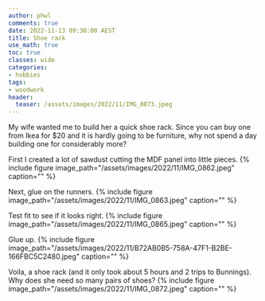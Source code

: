 ```yaml
---
author: phwl
comments: true
date: 2022-11-13 09:30:00 AEST
title: Shoe rack
use_math: true
toc: true
classes: wide
categories:
- hobbies
tags:
- woodwork
header:
  teaser: /assets/images/2022/11/IMG_0873.jpeg
---
```

My wife wanted me to build her a quick shoe rack.  Since you can
buy one from Ikea for $20 and it is hardly going to be furniture,
why not spend a day building one for considerably more?

First I created a lot of sawdust cutting the MDF panel into little pieces.
{% include figure image_path="/assets/images/2022/11/IMG_0862.jpeg" caption="" %}

Next, glue on the runners.
{% include figure image_path="/assets/images/2022/11/IMG_0863.jpeg" caption="" %}

Test fit to see if it looks right.
{% include figure image_path="/assets/images/2022/11/IMG_0865.jpeg" caption="" %}

Glue up.
{% include figure image_path="/assets/images/2022/11/B72AB0B5-758A-47F1-B2BE-166FBC5C2480.jpeg" caption="" %}

Voila, a shoe rack (and it only took about 5 hours and 2 trips to
Bunnings). Why does she need so many pairs of shoes?
{% include figure image_path="/assets/images/2022/11/IMG_0872.jpeg" caption="" %}

